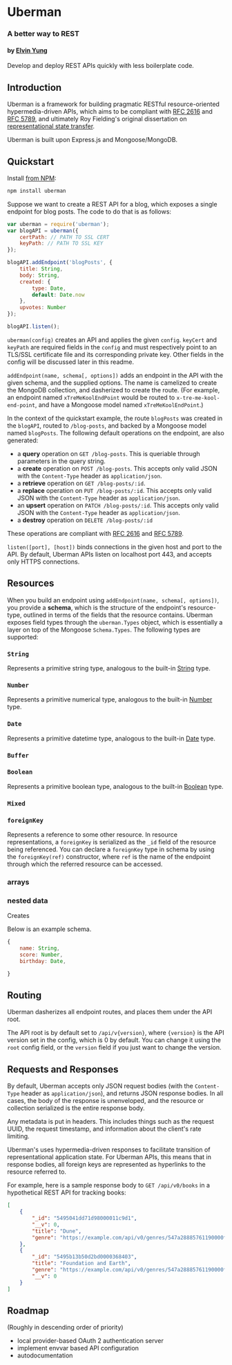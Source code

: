 # Uberman
### A better way to REST
#### by [Elvin Yung](https://github.com/elvinyung)

Develop and deploy REST APIs quickly with less boilerplate code.

## Introduction
Uberman is a framework for building pragmatic RESTful resource-oriented hypermedia-driven APIs, which aims to be compliant with [RFC 2616](https://tools.ietf.org/html/rfc2616) and [RFC 5789](http://tools.ietf.org/html/rfc5789), and ultimately Roy Fielding's original dissertation on [representational state transfer](http://www.ics.uci.edu/~fielding/pubs/dissertation/top.htm). 

Uberman is built upon Express.js and Mongoose/MongoDB. 

## Quickstart
Install [from NPM](https://www.npmjs.org/package/uberman):

```sh
npm install uberman
```

Suppose we want to create a REST API for a blog, which exposes a single endpoint for blog posts. The code to do that is as follows:
    
```javascript
var uberman = require('uberman');
var blogAPI = uberman({
    certPath: // PATH TO SSL CERT
    keyPath: // PATH TO SSL KEY
});

blogAPI.addEndpoint('blogPosts', {
    title: String,
    body: String,
    created: {
        type: Date,
        default: Date.now
    },
    upvotes: Number
});

blogAPI.listen();
```

`uberman(config)` creates an API and applies the given `config`. `keyCert` and `keyPath` are required fields in the `config` and must respectively point to an TLS/SSL certificate file and its corresponding private key. Other fields in the config will be discussed later in this readme.

`addEndpoint(name, schema[, options])` adds an endpoint in the API with the given schema, and the supplied options. The name is camelized to create the MongoDB collection, and dasherized to create the route. (For example, an endpoint named `xTreMeKoolEndPoint` would be routed to `x-tre-me-kool-end-point`, and have a Mongoose model named `xTreMeKoolEndPoint`.)

In the context of the quickstart example, the route `blogPosts` was created in the `blogAPI`, routed to `/blog-posts`, and backed by a Mongoose model named `blogPosts`. The following default operations on the endpoint, are also generated:
* a **query** operation on `GET /blog-posts`. This is queriable through parameters in the query string.
* a **create** operation on `POST /blog-posts`. This accepts only valid JSON with the `Content-Type` header as `application/json`.
* a **retrieve** operation on `GET /blog-posts/:id`.
* a **replace** operation on `PUT /blog-posts/:id`. This accepts only valid JSON with the `Content-Type` header as `application/json`.
* an **upsert** operation on `PATCH /blog-posts/:id`. This accepts only valid JSON with the `Content-Type` header as `application/json`.
* a **destroy** operation on `DELETE /blog-posts/:id`

These operations are compliant with [RFC 2616](https://tools.ietf.org/html/rfc2616) and [RFC 5789](http://tools.ietf.org/html/rfc5789).

`listen([port], [host])` binds connections in the given host and port to the API. By default, Uberman APIs listen on localhost port 443, and accepts only HTTPS connections.

## Resources
When you build an endpoint using `addEndpoint(name, schema[, options])`, you provide a **schema**, which is the structure of the endpoint's resource-type, outlined in terms of the fields that the resource contains. Uberman exposes field types through the `uberman.Types` object, which is essentially a layer on top of the Mongoose `Schema.Types`. The following types are supported:

### `String`
Represents a primitive string type, analogous to the built-in [String]() type.
### `Number`
Represents a primitive numerical type, analogous to the built-in [Number]() type.
### `Date`
Represents a primitive datetime type, analogous to the built-in [Date]() type.
### `Buffer`

### `Boolean`
Represents a primitive boolean type, analogous to the built-in [Boolean]() type.
### `Mixed`
### `foreignKey`
Represents a reference to some other resource. In resource representations, a `foreignKey` is serialized as the `_id` field of the resource being referenced. You can declare a `foreignKey` type in schema by using the `foreignKey(ref)` constructor, where `ref` is the name of the endpoint through which the referred resource can be accessed. 
### arrays

### nested data
Creates 

Below is an example schema.

```javascript
{
    name: String,
    score: Number,
    birthday: Date,

}
```

## Routing
Uberman dasherizes all endpoint routes, and places them under the API root.

The API root is by default set to `/api/v{version}`, where `{version}` is the API version set in the config, which is 0 by default. You can change it using the `root` config field, or the `version` field if you just want to change the version.

## Requests and Responses
By default, Uberman accepts only JSON request bodies (with the `Content-Type` header as `application/json`), and returns JSON response bodies. In all cases, the body of the response is unenveloped, and the resource or collection serialized is the entire response body. 

Any metadata is put in headers. This includes things such as the request UUID, the request timestamp, and information about the client's rate limiting.

Uberman's uses hypermedia-driven responses to facilitate transition of representational application state. For Uberman APIs, this means that in response bodies, all foreign keys are represented as hyperlinks to the resource referred to.

For example, here is a sample response body to `GET /api/v0/books` in a hypothetical REST API for tracking books:

```json
[
    {
        "_id": "5495041dd71d98000011c9d1",
        "__v": 0,
        "title": "Dune",
        "genre": "https://example.com/api/v0/genres/547a28885761190000fc8814"
    },
    {
        "_id": "5495b13b50d2bd0000368403",
        "title": "Foundation and Earth",
        "genre": "https://example.com/api/v0/genres/547a28885761190000fc8814",
        "__v": 0
    }
]
```

## Roadmap
(Roughly in descending order of priority)
* local provider-based OAuth 2 authentication server
* implement envvar based API configuration
* autodocumentation
